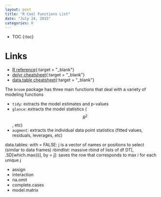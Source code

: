 ```yaml
---
layout: post
title: "R Cool Functions List"
date: "July 24, 2015"
categories: R
---
```


* TOC
{:toc}



# Links

* [R reference][r_ref]{:target = "_blank"}
* [dplyr cheatsheet][dplyr_ref]{:target = "_blank"}
* [data.table cheatsheet][data.table_ref]{:target = "_blank"}

[r_ref]: https://drive.google.com/file/d/0B5VF_idvHAmMMWN5dmhaT05IRkk/view?usp=sharing
[dplyr_ref]: https://drive.google.com/file/d/0B5VF_idvHAmMblBxTjEwRWZXYjQ/view?usp=sharing
[data.table_ref]: https://drive.google.com/file/d/0B5VF_idvHAmMYUtxVHVUVFVDbGc/view?usp=sharing

The `broom` package has three main functions that deal with a variety of modeling functions

* `tidy`: extracts the model estimates and p-values
* `glance`: extracts the model statistics ($$R^2$$, etc)
* `augment`: extracts the individual data point statistics (fitted values, residuals, leverages, etc)


data.tables:
with = FALSE: j is a vector of names or positions to select (similar to data frames)
rbindlist: massive rbind of lists of df
DT[, .SD[which.max(i)], by = j]: saves the row that corresponds to max i for each unique j


* assign
* interaction
* na.omit
* complete.cases
* model.matrix
